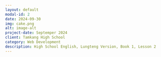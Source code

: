 ```yaml
---
layout: default
modal-id: 2
date: 2024-09-30
img: cake.png
alt: image-alt
project-date: Septemper 2024
client: Tamkang High School
category: Web Development
description: High School English, Lungteng Version, Book 1, Lesson 2
---
```

